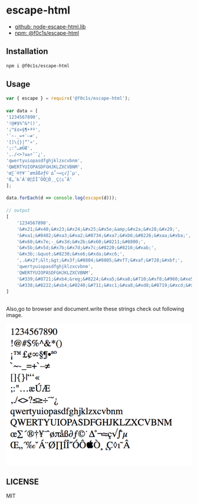 # escape-html

- [github: node-escape-html.lib](https://github.com/f0c1s/node-escape-html.lib)
- [npm: @f0c1s/escape-html](https://www.npmjs.com/package/@f0c1s/escape-html)

## Installation

```bash
npm i @f0c1s/escape-html
```

## Usage

```javascript
var { escape } = require('@f0c1s/escape-html');

var data = [
'1234567890',
'!@#$%^&*()',
'¡™£¢∞§¶•ªº',
'`~-_=+`–≠',
'[]\{}|“‘«',
';:"…æÚÆ',
',./<>?≤≥÷¯˘¿',
'qwertyuiopasdfghjklzxcvbnm',
'QWERTYUIOPASDFGHJKLZXCVBNM',
'œ∑´®†¥¨ˆøπåß∂ƒ©˙∆˚¬≈ç√∫˜µ',
'Œ„´‰ˇÁ¨Ø∏ÍÎ˝ÓÔÒ¸˛Ç◊ı˜Â'
];

data.forEach(d => console.log(escape(d)));

// output
[
    '1234567890',
    '&#x21;&#x40;&#x23;&#x24;&#x25;&#x5e;&amp;&#x2a;&#x28;&#x29;',
    '&#xa1;&#8482;&#xa3;&#xa2;&#8734;&#xa7;&#xb6;&#8226;&#xaa;&#xba;',
    '&#x60;&#x7e;-_&#x3d;&#x2b;&#x60;&#8211;&#8800;',
    '&#x5b;&#x5d;&#x7b;&#x7d;&#x7c;&#8220;&#8216;&#xab;',
    '&#x3b;:&quot;&#8230;&#xe6;&#xda;&#xc6;',
    ',.&#x2f;&lt;&gt;&#x3f;&#8804;&#8805;&#xf7;&#xaf;&#728;&#xbf;',
    'qwertyuiopasdfghjklzxcvbnm',
    'QWERTYUIOPASDFGHJKLZXCVBNM',
    '&#339;&#8721;&#xb4;&reg;&#8224;&#xa5;&#xa8;&#710;&#xf8;&#960;&#xe5;&#xdf;&#8706;&#402;&copy;&#729;&#8710;&#730;&#xac;&#8776;&#xe7;&#8730;&#8747;&#732;&#xb5;',
    '&#338;&#8222;&#xb4;&#8240;&#711;&#xc1;&#xa8;&#xd8;&#8719;&#xcd;&#xce;&#733;&#xd3;&#xd4;&#63743;&#xd2;&#xb8;&#731;&#xc7;&#9674;&#305;&#732;&#xc2;'
]
    
```

Also,go to browser and document.write these strings check out following image. 

![output.png](./output.png)

## LICENSE

MIT

